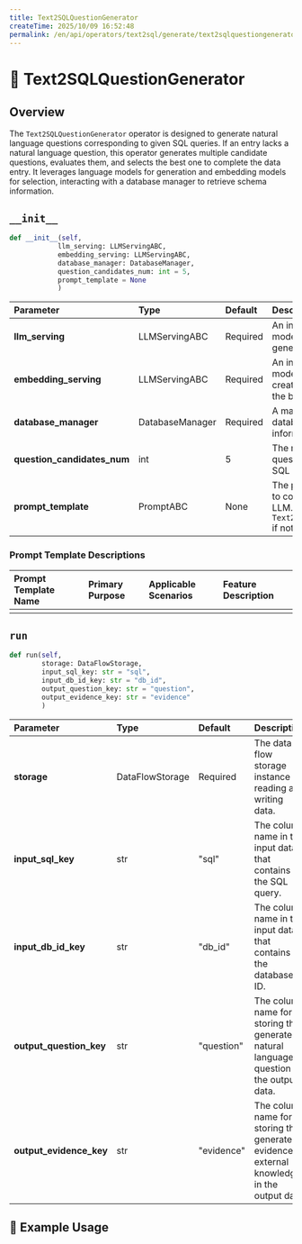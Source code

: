 ```yaml
---
title: Text2SQLQuestionGenerator
createTime: 2025/10/09 16:52:48
permalink: /en/api/operators/text2sql/generate/text2sqlquestiongenerator/
---
```


# 📘 Text2SQLQuestionGenerator

## Overview

The `Text2SQLQuestionGenerator` operator is designed to generate natural language questions corresponding to given SQL queries. If an entry lacks a natural language question, this operator generates multiple candidate questions, evaluates them, and selects the best one to complete the data entry. It leverages language models for generation and embedding models for selection, interacting with a database manager to retrieve schema information.

## `__init__`

```python
def __init__(self, 
            llm_serving: LLMServingABC, 
            embedding_serving: LLMServingABC, 
            database_manager: DatabaseManager, 
            question_candidates_num: int = 5,
            prompt_template = None
            )
```

| Parameter | Type | Default | Description |
| :--- | :--- | :--- | :--- |
| **llm_serving** | LLMServingABC | Required | An instance of a large language model serving class, used for generating question candidates. |
| **embedding_serving** | LLMServingABC | Required | An instance of an embedding model serving class, used to create embeddings for selecting the best question. |
| **database_manager** | DatabaseManager | Required | A manager to interact with the database and retrieve schema information. |
| **question_candidates_num** | int | 5 | The number of candidate questions to generate for each SQL query. |
| **prompt_template** | PromptABC | None | The prompt template object used to construct the input for the LLM. Defaults to `Text2SQLQuestionGeneratorPrompt` if not provided. |

### Prompt Template Descriptions

| Prompt Template Name | Primary Purpose | Applicable Scenarios | Feature Description |
| :--- | :--- | :--- | :--- |
| | | | |

## `run`

```python
def run(self, 
        storage: DataFlowStorage,
        input_sql_key: str = "sql",
        input_db_id_key: str = "db_id",
        output_question_key: str = "question",
        output_evidence_key: str = "evidence"
        )
```

| Parameter | Type | Default | Description |
| :--- | :--- | :--- | :--- |
| **storage** | DataFlowStorage | Required | The data flow storage instance for reading and writing data. |
| **input_sql_key** | str | "sql" | The column name in the input data that contains the SQL query. |
| **input_db_id_key** | str | "db_id" | The column name in the input data that contains the database ID. |
| **output_question_key** | str | "question" | The column name for storing the generated natural language question in the output data. |
| **output_evidence_key** | str | "evidence" | The column name for storing the generated evidence or external knowledge in the output data. |

## 🧠 Example Usage
